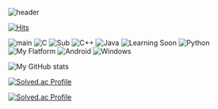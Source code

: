 ![header](https://capsule-render.vercel.app/api?type=shark&color=gradient&customColorList=0,2,2,5,30&height=300&section=header&text=DongWon%20Kim&fontSize=90)


[![Hits](https://hits.seeyoufarm.com/api/count/incr/badge.svg?url=https%3A%2F%2Fgithub.com%2FDOXDEF%2FPublic&count_bg=%23275AD3&title_bg=%233BE1C7&icon=awesomelists.svg&icon_color=%23000000&title=+Travelers...&edge_flat=false)](https://hits.seeyoufarm.com)

<My Language>

![main](https://img.shields.io/badge/-Main-green) ![C](https://img.shields.io/badge/c-%2300599C.svg?style=for-the-badge&logo=c&logoColor=white) 
![Sub](https://img.shields.io/badge/-Sub-green) ![C++](https://img.shields.io/badge/c++-%2300599C.svg?style=for-the-badge&logo=c%2B%2B&logoColor=white) ![Java](https://img.shields.io/badge/java-%23ED8B00.svg?style=for-the-badge&logo=java&logoColor=white)
![Learning Soon](https://img.shields.io/badge/-Learning%20Soon-green) ![Python](https://img.shields.io/badge/python-3670A0?style=for-the-badge&logo=python&logoColor=ffdd54)
![My Flatform](https://img.shields.io/badge/-My%20Flatform-green) ![Android](https://img.shields.io/badge/Android-3DDC84?style=for-the-badge&logo=android&logoColor=white) ![Windows](https://img.shields.io/badge/Windows-0078D6?style=for-the-badge&logo=windows&logoColor=white)

<My Footstep>

![My GitHub stats](https://github-readme-stats.vercel.app/api?username=DOXDEF&show_icons=true&theme=tokyonight)

[![Solved.ac Profile](http://mazassumnida.wtf/api/mini/generate_badge?boj=dodopoowon)](https://solved.ac/profile/dodopoowon)

[![Solved.ac Profile](http://mazassumnida.wtf/api/generate_badge?boj=dodopoowon)](https://solved.ac/profile/dodopoowon)
